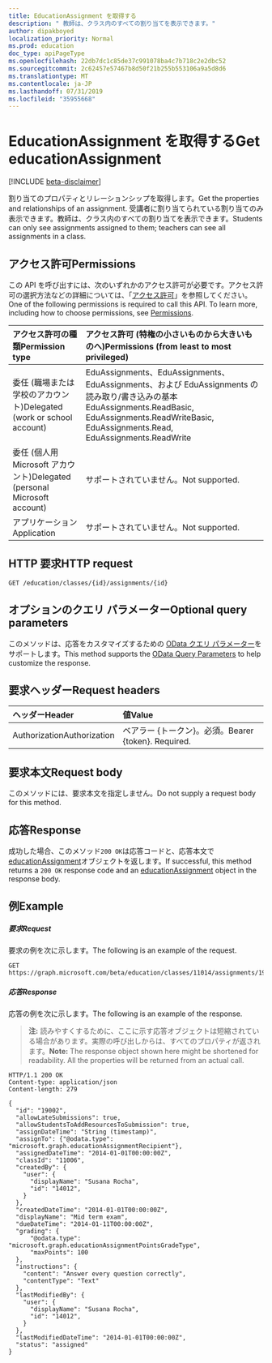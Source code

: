 ```yaml
---
title: EducationAssignment を取得する
description: " 教師は、クラス内のすべての割り当てを表示できます。"
author: dipakboyed
localization_priority: Normal
ms.prod: education
doc_type: apiPageType
ms.openlocfilehash: 22db7dc1c85de37c991078ba4c7b718c2e2dbc52
ms.sourcegitcommit: 2c62457e57467b8d50f21b255b553106a9a5d8d6
ms.translationtype: MT
ms.contentlocale: ja-JP
ms.lasthandoff: 07/31/2019
ms.locfileid: "35955668"
---
```

# <a name="get-educationassignment"></a><span data-ttu-id="f7f0c-103">EducationAssignment を取得する</span><span class="sxs-lookup"><span data-stu-id="f7f0c-103">Get educationAssignment</span></span>

[!INCLUDE [beta-disclaimer](../../includes/beta-disclaimer.md)]

<span data-ttu-id="f7f0c-104">割り当てのプロパティとリレーションシップを取得します。</span><span class="sxs-lookup"><span data-stu-id="f7f0c-104">Get the properties and relationships of an assignment.</span></span> <span data-ttu-id="f7f0c-105">受講者に割り当てられている割り当てのみ表示できます。教師は、クラス内のすべての割り当てを表示できます。</span><span class="sxs-lookup"><span data-stu-id="f7f0c-105">Students can only see assignments assigned to them; teachers can see all assignments in a class.</span></span>

## <a name="permissions"></a><span data-ttu-id="f7f0c-106">アクセス許可</span><span class="sxs-lookup"><span data-stu-id="f7f0c-106">Permissions</span></span>
<span data-ttu-id="f7f0c-p102">この API を呼び出すには、次のいずれかのアクセス許可が必要です。アクセス許可の選択方法などの詳細については、「[アクセス許可](/graph/permissions-reference)」を参照してください。</span><span class="sxs-lookup"><span data-stu-id="f7f0c-p102">One of the following permissions is required to call this API. To learn more, including how to choose permissions, see [Permissions](/graph/permissions-reference).</span></span>


|<span data-ttu-id="f7f0c-109">アクセス許可の種類</span><span class="sxs-lookup"><span data-stu-id="f7f0c-109">Permission type</span></span>      | <span data-ttu-id="f7f0c-110">アクセス許可 (特権の小さいものから大きいものへ)</span><span class="sxs-lookup"><span data-stu-id="f7f0c-110">Permissions (from least to most privileged)</span></span>              |
|:--------------------|:---------------------------------------------------------|
|<span data-ttu-id="f7f0c-111">委任 (職場または学校のアカウント)</span><span class="sxs-lookup"><span data-stu-id="f7f0c-111">Delegated (work or school account)</span></span> | <span data-ttu-id="f7f0c-112">EduAssignments、EduAssignments、EduAssignments、および EduAssignments の読み取り/書き込みの基本</span><span class="sxs-lookup"><span data-stu-id="f7f0c-112">EduAssignments.ReadBasic, EduAssignments.ReadWriteBasic, EduAssignments.Read, EduAssignments.ReadWrite</span></span> |
|<span data-ttu-id="f7f0c-113">委任 (個人用 Microsoft アカウント)</span><span class="sxs-lookup"><span data-stu-id="f7f0c-113">Delegated (personal Microsoft account)</span></span> |  <span data-ttu-id="f7f0c-114">サポートされていません。</span><span class="sxs-lookup"><span data-stu-id="f7f0c-114">Not supported.</span></span>  |
|<span data-ttu-id="f7f0c-115">アプリケーション</span><span class="sxs-lookup"><span data-stu-id="f7f0c-115">Application</span></span> | <span data-ttu-id="f7f0c-116">サポートされていません。</span><span class="sxs-lookup"><span data-stu-id="f7f0c-116">Not supported.</span></span>  | 

## <a name="http-request"></a><span data-ttu-id="f7f0c-117">HTTP 要求</span><span class="sxs-lookup"><span data-stu-id="f7f0c-117">HTTP request</span></span>
<!-- { "blockType": "ignored" } -->
```http
GET /education/classes/{id}/assignments/{id}
```
## <a name="optional-query-parameters"></a><span data-ttu-id="f7f0c-118">オプションのクエリ パラメーター</span><span class="sxs-lookup"><span data-stu-id="f7f0c-118">Optional query parameters</span></span>
<span data-ttu-id="f7f0c-119">このメソッドは、応答をカスタマイズするための [OData クエリ パラメーター](https://developer.microsoft.com/graph/docs/concepts/query_parameters)をサポートします。</span><span class="sxs-lookup"><span data-stu-id="f7f0c-119">This method supports the [OData Query Parameters](https://developer.microsoft.com/graph/docs/concepts/query_parameters) to help customize the response.</span></span>

## <a name="request-headers"></a><span data-ttu-id="f7f0c-120">要求ヘッダー</span><span class="sxs-lookup"><span data-stu-id="f7f0c-120">Request headers</span></span>
| <span data-ttu-id="f7f0c-121">ヘッダー</span><span class="sxs-lookup"><span data-stu-id="f7f0c-121">Header</span></span>       | <span data-ttu-id="f7f0c-122">値</span><span class="sxs-lookup"><span data-stu-id="f7f0c-122">Value</span></span> |
|:---------------|:--------|
| <span data-ttu-id="f7f0c-123">Authorization</span><span class="sxs-lookup"><span data-stu-id="f7f0c-123">Authorization</span></span>  | <span data-ttu-id="f7f0c-p103">ベアラー {トークン}。必須。</span><span class="sxs-lookup"><span data-stu-id="f7f0c-p103">Bearer {token}. Required.</span></span>  |

## <a name="request-body"></a><span data-ttu-id="f7f0c-126">要求本文</span><span class="sxs-lookup"><span data-stu-id="f7f0c-126">Request body</span></span>
<span data-ttu-id="f7f0c-127">このメソッドには、要求本文を指定しません。</span><span class="sxs-lookup"><span data-stu-id="f7f0c-127">Do not supply a request body for this method.</span></span>

## <a name="response"></a><span data-ttu-id="f7f0c-128">応答</span><span class="sxs-lookup"><span data-stu-id="f7f0c-128">Response</span></span>
<span data-ttu-id="f7f0c-129">成功した場合、このメソッド`200 OK`は応答コードと、応答本文で[educationAssignment](../resources/educationassignment.md)オブジェクトを返します。</span><span class="sxs-lookup"><span data-stu-id="f7f0c-129">If successful, this method returns a `200 OK` response code and an [educationAssignment](../resources/educationassignment.md) object in the response body.</span></span>
## <a name="example"></a><span data-ttu-id="f7f0c-130">例</span><span class="sxs-lookup"><span data-stu-id="f7f0c-130">Example</span></span>
##### <a name="request"></a><span data-ttu-id="f7f0c-131">要求</span><span class="sxs-lookup"><span data-stu-id="f7f0c-131">Request</span></span>
<span data-ttu-id="f7f0c-132">要求の例を次に示します。</span><span class="sxs-lookup"><span data-stu-id="f7f0c-132">The following is an example of the request.</span></span>
<!-- {
  "blockType": "ignored",
  "name": "get_educationassignment"
}-->
```http
GET https://graph.microsoft.com/beta/education/classes/11014/assignments/19002
```
##### <a name="response"></a><span data-ttu-id="f7f0c-133">応答</span><span class="sxs-lookup"><span data-stu-id="f7f0c-133">Response</span></span>
<span data-ttu-id="f7f0c-134">応答の例を次に示します。</span><span class="sxs-lookup"><span data-stu-id="f7f0c-134">The following is an example of the response.</span></span> 

><span data-ttu-id="f7f0c-p104">**注:** 読みやすくするために、ここに示す応答オブジェクトは短縮されている場合があります。実際の呼び出しからは、すべてのプロパティが返されます。</span><span class="sxs-lookup"><span data-stu-id="f7f0c-p104">**Note:** The response object shown here might be shortened for readability. All the properties will be returned from an actual call.</span></span>

<!-- {
  "blockType": "ignored",
  "truncated": true,
  "@odata.type": "microsoft.graph.educationAssignment"
} -->
```http
HTTP/1.1 200 OK
Content-type: application/json
Content-length: 279

{
  "id": "19002",
  "allowLateSubmissions": true,
  "allowStudentsToAddResourcesToSubmission": true,
  "assignDateTime": "String (timestamp)",
  "assignTo": {"@odata.type": "microsoft.graph.educationAssignmentRecipient"},
  "assignedDateTime": "2014-01-01T00:00:00Z",
  "classId": "11006",
  "createdBy": {
    "user": {
      "displayName": "Susana Rocha",
      "id": "14012",
    }
  },
  "createdDateTime": "2014-01-01T00:00:00Z",
  "displayName": "Mid term exam",
  "dueDateTime": "2014-01-11T00:00:00Z",
  "grading": {
      "@odata.type": "microsoft.graph.educationAssignmentPointsGradeType",
      "maxPoints": 100
  },
  "instructions": {
    "content": "Answer every question correctly",
    "contentType": "Text"
  },
  "lastModifiedBy": {
    "user": {
      "displayName": "Susana Rocha",
      "id": "14012",
    }
  },
  "lastModifiedDateTime": "2014-01-01T00:00:00Z",
  "status": "assigned"
}
```

<!-- uuid: 8fcb5dbc-d5aa-4681-8e31-b001d5168d79
2015-10-25 14:57:30 UTC -->
<!--
{
  "type": "#page.annotation",
  "description": "Get educationAssignment",
  "keywords": "",
  "section": "documentation",
  "tocPath": "",
  "suppressions": []
}
-->
